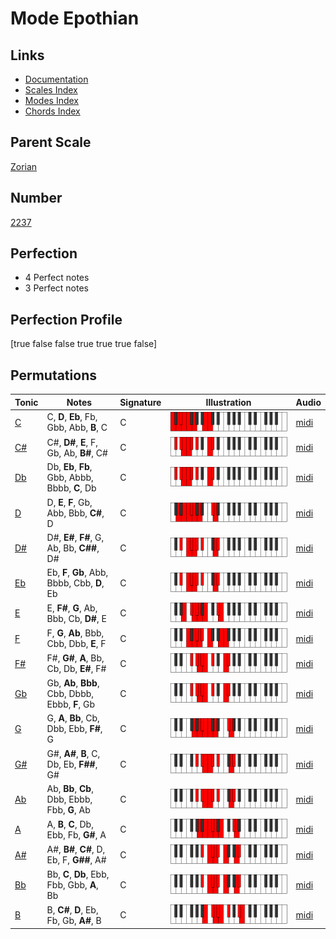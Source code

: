 # Mode Epothian

## Links

- [Documentation](index.md)
- [Scales Index](Scales.md)
- [Modes Index](Modes.md)
- [Chords Index](Chords.md)

## Parent Scale

[Zorian](ScaleZorian.md)

## Number

[2237](https://ianring.com/musictheory/scales/2237)

## Perfection

- 4 Perfect notes
- 3 Perfect notes

## Perfection Profile

[true false false true true true false]

## Permutations

| Tonic | Notes | Signature | Illustration | Audio |
|-------|-------|-----------|--------------|-------|
| [C](ModeCNaturalEpothian.md) | C, **D**, **Eb**, Fb, Gbb, Abb, **B**, C | C | ![CNaturalEpothian](ModeCNaturalEpothian.png) | [midi](https://github.com/edipermadi/music/blob/main/docs/ModeCNaturalEpothian.mid?raw=true) |
| [C#](ModeCSharpEpothian.md) | C#, **D#**, **E**, F, Gb, Ab, **B#**, C# | C | ![CSharpEpothian](ModeCSharpEpothian.png) | [midi](https://github.com/edipermadi/music/blob/main/docs/ModeCSharpEpothian.mid?raw=true) |
| [Db](ModeDFlatEpothian.md) | Db, **Eb**, **Fb**, Gbb, Abbb, Bbbb, **C**, Db | C | ![DFlatEpothian](ModeDFlatEpothian.png) | [midi](https://github.com/edipermadi/music/blob/main/docs/ModeDFlatEpothian.mid?raw=true) |
| [D](ModeDNaturalEpothian.md) | D, **E**, **F**, Gb, Abb, Bbb, **C#**, D | C | ![DNaturalEpothian](ModeDNaturalEpothian.png) | [midi](https://github.com/edipermadi/music/blob/main/docs/ModeDNaturalEpothian.mid?raw=true) |
| [D#](ModeDSharpEpothian.md) | D#, **E#**, **F#**, G, Ab, Bb, **C##**, D# | C | ![DSharpEpothian](ModeDSharpEpothian.png) | [midi](https://github.com/edipermadi/music/blob/main/docs/ModeDSharpEpothian.mid?raw=true) |
| [Eb](ModeEFlatEpothian.md) | Eb, **F**, **Gb**, Abb, Bbbb, Cbb, **D**, Eb | C | ![EFlatEpothian](ModeEFlatEpothian.png) | [midi](https://github.com/edipermadi/music/blob/main/docs/ModeEFlatEpothian.mid?raw=true) |
| [E](ModeENaturalEpothian.md) | E, **F#**, **G**, Ab, Bbb, Cb, **D#**, E | C | ![ENaturalEpothian](ModeENaturalEpothian.png) | [midi](https://github.com/edipermadi/music/blob/main/docs/ModeENaturalEpothian.mid?raw=true) |
| [F](ModeFNaturalEpothian.md) | F, **G**, **Ab**, Bbb, Cbb, Dbb, **E**, F | C | ![FNaturalEpothian](ModeFNaturalEpothian.png) | [midi](https://github.com/edipermadi/music/blob/main/docs/ModeFNaturalEpothian.mid?raw=true) |
| [F#](ModeFSharpEpothian.md) | F#, **G#**, **A**, Bb, Cb, Db, **E#**, F# | C | ![FSharpEpothian](ModeFSharpEpothian.png) | [midi](https://github.com/edipermadi/music/blob/main/docs/ModeFSharpEpothian.mid?raw=true) |
| [Gb](ModeGFlatEpothian.md) | Gb, **Ab**, **Bbb**, Cbb, Dbbb, Ebbb, **F**, Gb | C | ![GFlatEpothian](ModeGFlatEpothian.png) | [midi](https://github.com/edipermadi/music/blob/main/docs/ModeGFlatEpothian.mid?raw=true) |
| [G](ModeGNaturalEpothian.md) | G, **A**, **Bb**, Cb, Dbb, Ebb, **F#**, G | C | ![GNaturalEpothian](ModeGNaturalEpothian.png) | [midi](https://github.com/edipermadi/music/blob/main/docs/ModeGNaturalEpothian.mid?raw=true) |
| [G#](ModeGSharpEpothian.md) | G#, **A#**, **B**, C, Db, Eb, **F##**, G# | C | ![GSharpEpothian](ModeGSharpEpothian.png) | [midi](https://github.com/edipermadi/music/blob/main/docs/ModeGSharpEpothian.mid?raw=true) |
| [Ab](ModeAFlatEpothian.md) | Ab, **Bb**, **Cb**, Dbb, Ebbb, Fbb, **G**, Ab | C | ![AFlatEpothian](ModeAFlatEpothian.png) | [midi](https://github.com/edipermadi/music/blob/main/docs/ModeAFlatEpothian.mid?raw=true) |
| [A](ModeANaturalEpothian.md) | A, **B**, **C**, Db, Ebb, Fb, **G#**, A | C | ![ANaturalEpothian](ModeANaturalEpothian.png) | [midi](https://github.com/edipermadi/music/blob/main/docs/ModeANaturalEpothian.mid?raw=true) |
| [A#](ModeASharpEpothian.md) | A#, **B#**, **C#**, D, Eb, F, **G##**, A# | C | ![ASharpEpothian](ModeASharpEpothian.png) | [midi](https://github.com/edipermadi/music/blob/main/docs/ModeASharpEpothian.mid?raw=true) |
| [Bb](ModeBFlatEpothian.md) | Bb, **C**, **Db**, Ebb, Fbb, Gbb, **A**, Bb | C | ![BFlatEpothian](ModeBFlatEpothian.png) | [midi](https://github.com/edipermadi/music/blob/main/docs/ModeBFlatEpothian.mid?raw=true) |
| [B](ModeBNaturalEpothian.md) | B, **C#**, **D**, Eb, Fb, Gb, **A#**, B | C | ![BNaturalEpothian](ModeBNaturalEpothian.png) | [midi](https://github.com/edipermadi/music/blob/main/docs/ModeBNaturalEpothian.mid?raw=true) |
